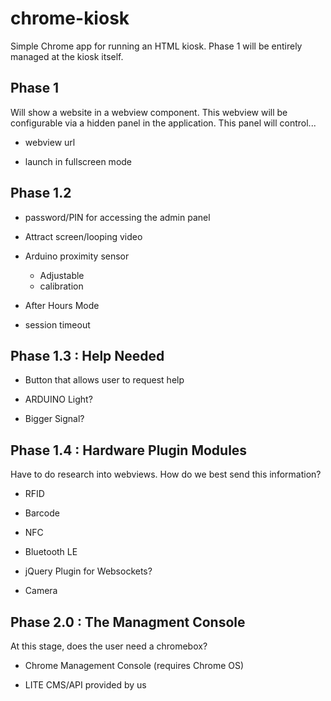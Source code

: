 chrome-kiosk
============

Simple Chrome app for running an HTML kiosk. Phase 1 will be entirely managed at the kiosk itself.


## Phase 1

Will show a website in a webview component. This webview will be configurable via a hidden panel in the application. This panel will control...

- webview url

- launch in fullscreen mode




## Phase 1.2
- password/PIN for accessing the admin panel

- Attract screen/looping video

- Arduino proximity sensor
	- Adjustable
	- calibration

- After Hours Mode

- session timeout


## Phase 1.3 : Help Needed

- Button that allows user to request help

- ARDUINO Light?

- Bigger Signal?



## Phase 1.4 : Hardware Plugin Modules

Have to do research into webviews. How do we best send this information?

- RFID

- Barcode

- NFC

- Bluetooth LE

- jQuery Plugin for Websockets?

- Camera



## Phase 2.0 : The Managment Console

At this stage, does the user need a chromebox?

- Chrome Management Console (requires Chrome OS)

- LITE CMS/API provided by us



